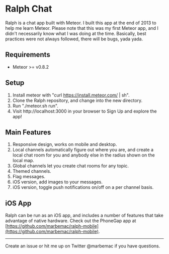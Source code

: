 # Ralph Chat

Ralph is a chat app built with Meteor. I built this app at the end of 2013 to help me learn Meteor. Please note that this was my first Meteor app, and I didn't necessarily know what I was doing at the time. Basically, best practices were not always followed, there will be bugs, yada yada.

## Requirements

- Meteor >= v0.8.2

## Setup

1. Install meteor with "curl https://install.meteor.com/ | sh".
2. Clone the Ralph repository, and change into the new directory.
3. Run "./meteor.sh run".
4. Visit http://localhost:3000 in your browser to Sign Up and explore the app!

## Main Features

1. Responsive design, works on mobile and desktop.
2. Local channels automatically figure out where you are, and create a local chat room for you and anybody else in the radius shown on the local map.
3. Global channels let you create chat rooms for any topic.
4. Themed channels.
5. Flag messages.
6. iOS version, add images to your messages.
7. iOS version, toggle push notifications on/off on a per channel basis.

## iOS App

Ralph can be run as an iOS app, and includes a number of features that take advantage of native
hardware. Check out the PhoneGap app at [https://github.com/marbemac/ralph-mobile](https://github.com/marbemac/ralph-mobile).

***

Create an issue or hit me up on Twitter @marbemac if you have questions.

